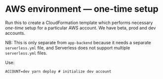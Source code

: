 # AWS environment — one-time setup

Run this to create a CloudFormation template which performs necessary _one-time_ setup for a particular AWS account. We have beta, prod and dev accounts.

NB: This is only separate from `app-backend` because it needs a separate `serverless.yml` file, and Serverless does not support multiple `serverless.yml` files.

Use:
```
ACCOUNT=dev yarn deploy # initialize dev account
```
